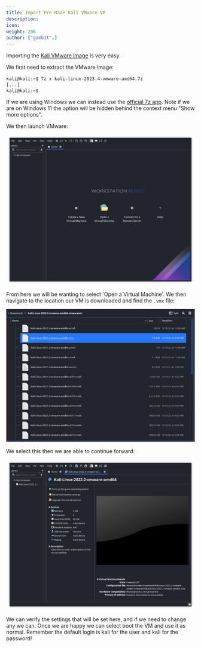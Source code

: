 ```yaml
---
title: Import Pre-Made Kali VMware VM
description:
icon:
weight: 206
author: ["gamb1t",]
---
```


Importing the [Kali VMware image](/get-kali/#kali-virtual-machines) is very easy.

We first need to extract the VMware image:

```console
kali@kali:~$ 7z x kali-linux-2023.4-vmware-amd64.7z
[...]
kali@kali:~$
```

If we are using Windows we can instead use the [official 7z app](https://www.7-zip.org/). Note if we are on Windows 11 the option will be hidden behind the context menu "Show more options".

We then launch VMware:

![](import-vmware-1.png)

From here we will be wanting to select 'Open a Virtual Machine'. We then navigate to the location our VM is downloaded and find the `.vmx` file:

![](import-vmware-2.png)

We select this then we are able to continue forward:

![](import-vmware-3.png)

We can verify the settings that will be set here, and if we need to change any we can. Once we are happy we can select boot the VM and use it as normal. Remember the default login is kali for the user and kali for the password!
